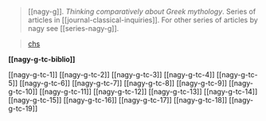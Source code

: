 > [[nagy-g]]. *Thinking comparatively about Greek mythology*. Series of articles in [[journal-classical-inquiries]]. For other series of articles by nagy see [[series-nagy-g]].

> [chs](https://classical-inquiries.chs.harvard.edu/volumes/)

**[[nagy-g-tc-biblio]]**

[[nagy-g-tc-1]]
[[nagy-g-tc-2]]
[[nagy-g-tc-3]]
[[nagy-g-tc-4]]
[[nagy-g-tc-5]]
[[nagy-g-tc-6]]
[[nagy-g-tc-7]]
[[nagy-g-tc-8]]
[[nagy-g-tc-9]]
[[nagy-g-tc-10]]
[[nagy-g-tc-11]]
[[nagy-g-tc-12]]
[[nagy-g-tc-13]]
[[nagy-g-tc-14]]
[[nagy-g-tc-15]]
[[nagy-g-tc-16]]
[[nagy-g-tc-17]]
[[nagy-g-tc-18]]
[[nagy-g-tc-19]]